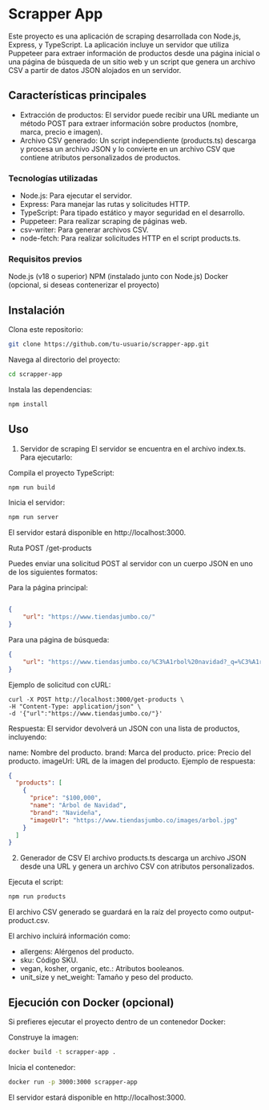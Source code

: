 # Scrapper App
Este proyecto es una aplicación de scraping desarrollada con Node.js, Express, y TypeScript. La aplicación incluye un servidor que utiliza Puppeteer para extraer información de productos desde una página inicial o una página de búsqueda de un sitio web y un script que genera un archivo CSV a partir de datos JSON alojados en un servidor.

## Características principales
- Extracción de productos: El servidor puede recibir una URL mediante un método POST para extraer información sobre productos (nombre, marca, precio e imagen).
- Archivo CSV generado: Un script independiente (products.ts) descarga y procesa un archivo JSON y lo convierte en un archivo CSV que contiene atributos personalizados de productos.

### Tecnologías utilizadas
- Node.js: Para ejecutar el servidor.
- Express: Para manejar las rutas y solicitudes HTTP.
- TypeScript: Para tipado estático y mayor seguridad en el desarrollo.
- Puppeteer: Para realizar scraping de páginas web.
- csv-writer: Para generar archivos CSV.
- node-fetch: Para realizar solicitudes HTTP en el script products.ts.

### Requisitos previos
Node.js (v18 o superior)
NPM (instalado junto con Node.js)
Docker (opcional, si deseas contenerizar el proyecto)

## Instalación
Clona este repositorio:

```bash
git clone https://github.com/tu-usuario/scrapper-app.git
```

Navega al directorio del proyecto:
```bash
cd scrapper-app
```

Instala las dependencias:
```bash
npm install
```

## Uso
1. Servidor de scraping
El servidor se encuentra en el archivo index.ts. Para ejecutarlo:

Compila el proyecto TypeScript:
```bash
npm run build
```

Inicia el servidor:

```bash
npm run server
```

El servidor estará disponible en http://localhost:3000.

Ruta POST /get-products

Puedes enviar una solicitud POST al servidor con un cuerpo JSON en uno de los siguientes formatos:

Para la página principal:

```json

{
    "url": "https://www.tiendasjumbo.co/"
}
```

Para una página de búsqueda:
```json
{
    "url": "https://www.tiendasjumbo.co/%C3%A1rbol%20navidad?_q=%C3%A1rbol%20navidad&map=ft"
}
```
Ejemplo de solicitud con cURL:

```curl
curl -X POST http://localhost:3000/get-products \
-H "Content-Type: application/json" \
-d '{"url":"https://www.tiendasjumbo.co/"}'
```

Respuesta: El servidor devolverá un JSON con una lista de productos, incluyendo:

name: Nombre del producto.
brand: Marca del producto.
price: Precio del producto.
imageUrl: URL de la imagen del producto.
Ejemplo de respuesta:

```json
{
  "products": [
    {
      "price": "$100,000",
      "name": "Árbol de Navidad",
      "brand": "Navideña",
      "imageUrl": "https://www.tiendasjumbo.co/images/arbol.jpg"
    }
  ]
}
```

2. Generador de CSV
El archivo products.ts descarga un archivo JSON desde una URL y genera un archivo CSV con atributos personalizados.

Ejecuta el script:

```bash
npm run products
```
El archivo CSV generado se guardará en la raíz del proyecto como output-product.csv.

El archivo incluirá información como:

- allergens: Alérgenos del producto.
- sku: Código SKU.
- vegan, kosher, organic, etc.: Atributos booleanos.
- unit_size y net_weight: Tamaño y peso del producto.

## Ejecución con Docker (opcional)
Si prefieres ejecutar el proyecto dentro de un contenedor Docker:

Construye la imagen:

```bash
docker build -t scrapper-app .
```

Inicia el contenedor:

```bash
docker run -p 3000:3000 scrapper-app
```

El servidor estará disponible en http://localhost:3000.
